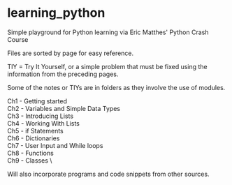 # learning_python
Simple playground for Python learning via Eric Matthes' Python Crash Course

Files are sorted by page for easy reference. 

TIY = Try It Yourself, or a simple problem that must be fixed using the information from the preceding pages. 

Some of the notes or TIYs are in folders as they involve the use of modules.

Ch1 - Getting started \
Ch2 - Variables and Simple Data Types \
Ch3 - Introducing Lists \
Ch4 - Working With Lists \
Ch5 - if Statements \
Ch6 - Dictionaries \
Ch7 - User Input and While loops \
Ch8 - Functions \
Ch9 - Classes \

Will also incorporate programs and code snippets from other sources.
